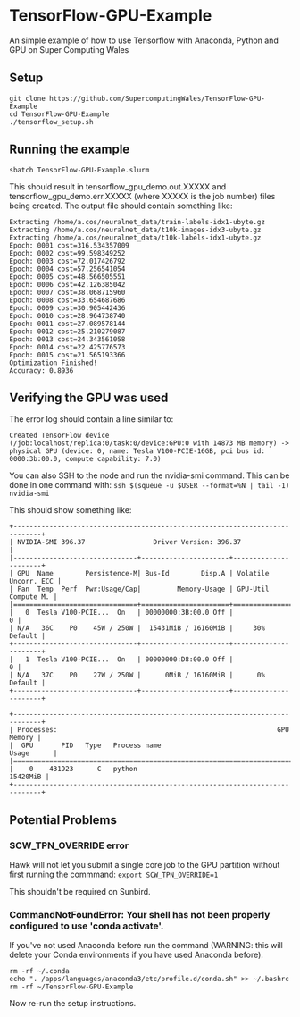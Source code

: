 # TensorFlow-GPU-Example
An simple example of how to use Tensorflow with Anaconda, Python and GPU on Super Computing Wales

## Setup

```
git clone https://github.com/SupercomputingWales/TensorFlow-GPU-Example
cd TensorFlow-GPU-Example
./tensorflow_setup.sh
```

## Running the example

`sbatch TensorFlow-GPU-Example.slurm`

This should result in tensorflow_gpu_demo.out.XXXXX and tensorflow_gpu_demo.err.XXXXX (where XXXXX is the job number) files being created. The output file should contain something like:

```Extracting /home/a.cos/neuralnet_data/train-images-idx3-ubyte.gz
Extracting /home/a.cos/neuralnet_data/train-labels-idx1-ubyte.gz
Extracting /home/a.cos/neuralnet_data/t10k-images-idx3-ubyte.gz
Extracting /home/a.cos/neuralnet_data/t10k-labels-idx1-ubyte.gz
Epoch: 0001 cost=316.534357009
Epoch: 0002 cost=99.598349252
Epoch: 0003 cost=72.017426792
Epoch: 0004 cost=57.256541054
Epoch: 0005 cost=48.566505551
Epoch: 0006 cost=42.126385042
Epoch: 0007 cost=38.068715960
Epoch: 0008 cost=33.654687686
Epoch: 0009 cost=30.905442436
Epoch: 0010 cost=28.964738740
Epoch: 0011 cost=27.089578144
Epoch: 0012 cost=25.210279087
Epoch: 0013 cost=24.343561058
Epoch: 0014 cost=22.425776573
Epoch: 0015 cost=21.565193366
Optimization Finished!
Accuracy: 0.8936
```

## Verifying the GPU was used
The error log should contain a line similar to:
```
Created TensorFlow device (/job:localhost/replica:0/task:0/device:GPU:0 with 14873 MB memory) -> physical GPU (device: 0, name: Tesla V100-PCIE-16GB, pci bus id: 0000:3b:00.0, compute capability: 7.0)
```

You can also SSH to the node and run the nvidia-smi command. 
This can be done in one command with:
`ssh $(squeue -u $USER --format=%N | tail -1) nvidia-smi`
 
This should show something like:
```
+-----------------------------------------------------------------------------+
| NVIDIA-SMI 396.37                 Driver Version: 396.37                    |
|-------------------------------+----------------------+----------------------+
| GPU  Name        Persistence-M| Bus-Id        Disp.A | Volatile Uncorr. ECC |
| Fan  Temp  Perf  Pwr:Usage/Cap|         Memory-Usage | GPU-Util  Compute M. |
|===============================+======================+======================|
|   0  Tesla V100-PCIE...  On   | 00000000:3B:00.0 Off |                    0 |
| N/A   36C    P0    45W / 250W |  15431MiB / 16160MiB |     30%      Default |
+-------------------------------+----------------------+----------------------+
|   1  Tesla V100-PCIE...  On   | 00000000:D8:00.0 Off |                    0 |
| N/A   37C    P0    27W / 250W |      0MiB / 16160MiB |      0%      Default |
+-------------------------------+----------------------+----------------------+
                                                                               
+-----------------------------------------------------------------------------+
| Processes:                                                       GPU Memory |
|  GPU       PID   Type   Process name                             Usage      |
|=============================================================================|
|    0    431923      C   python                                     15420MiB |
+-----------------------------------------------------------------------------+
```` 


## Potential Problems 

### SCW_TPN_OVERRIDE error
Hawk will not let you submit a single core job to the GPU partition without first running the commmand:
`export SCW_TPN_OVERRIDE=1`

This shouldn't be required on Sunbird.


### CommandNotFoundError: Your shell has not been properly configured to use 'conda activate'.
If you've not used Anaconda before run the command (WARNING: this will delete your Conda environments if you have used Anaconda before).
```
rm -rf ~/.conda
echo ". /apps/languages/anaconda3/etc/profile.d/conda.sh" >> ~/.bashrc
rm -rf ~/TensorFlow-GPU-Example
```

Now re-run the setup instructions.


